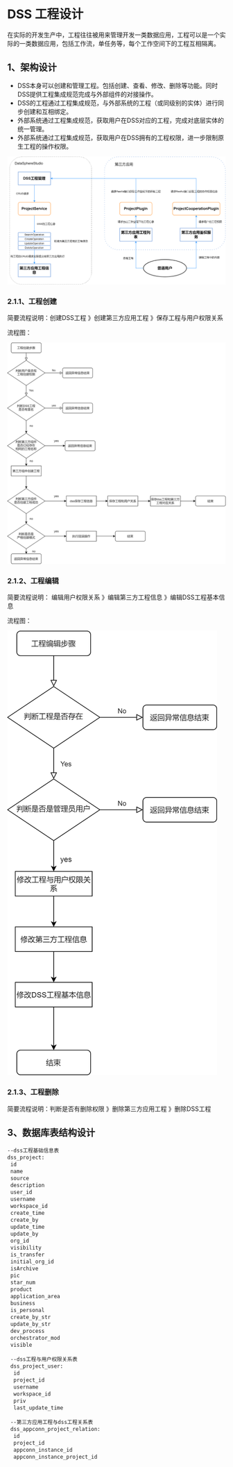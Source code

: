 # DSS 工程设计



在实际的开发生产中，工程往往被用来管理开发一类数据应用，工程可以是一个实际的一类数据应用，包括工作流，单任务等，每个工作空间下的工程互相隔离。



## 1、架构设计

- DSS本身可以创建和管理工程。包括创建、查看、修改、删除等功能。同时DSS提供工程集成规范完成与外部组件的对接操作。
- DSS的工程通过工程集成规范，与外部系统的工程（或同级别的实体）进行同步创建和互相绑定。
- 外部系统通过工程集成规范，获取用户在DSS对应的工程，完成对底层实体的统一管理。
- 外部系统通过工程集成规范，获取用户在DSS拥有的工程权限，进一步限制原生工程的操作权限。

![project](images\project.png)



### 2.1.1、工程创建

简要流程说明：创建DSS工程 》创建第三方应用工程 》保存工程与用户权限关系

流程图：

![创建工程流程图](images/project-create.png)

### 2.1.2、工程编辑

简要流程说明： 编辑用户权限关系 》编辑第三方工程信息 》编辑DSS工程基本信息



流程图：

![创建工程流程图](images/project-edit.png)

### 2.1.3、工程删除

简要流程说明：判断是否有删除权限 》删除第三方应用工程 》删除DSS工程

### 

## 3、数据库表结构设计

```
--dss工程基础信息表
dss_project:
 id                      
 name                    
 source                  
 description             
 user_id                 
 username                
 workspace_id            
 create_time             
 create_by               
 update_time             
 update_by               
 org_id                  
 visibility              
 is_transfer             
 initial_org_id          
 isArchive               
 pic                     
 star_num                
 product                 
 application_area        
 business                
 is_personal             
 create_by_str           
 update_by_str           
 dev_process             
 orchestrator_mod        
 visible
 
 --dss工程与用户权限关系表
 dss_project_user:
  id                 
  project_id         
  username           
  workspace_id       
  priv  
  last_update_time 
  
 --第三方应用工程与dss工程关系表
 dss_appconn_project_relation:  
  id                           
  project_id                   
  appconn_instance_id          
  appconn_instance_project_id

```



